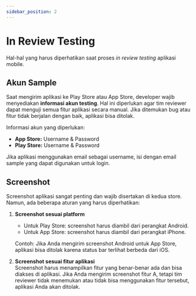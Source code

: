 ```yaml
---
sidebar_position: 2
---
```


# In Review Testing

Hal-hal yang harus diperhatikan saat proses *in review testing* aplikasi mobile.

## Akun Sample

Saat mengirim aplikasi ke Play Store atau App Store, developer wajib menyediakan **informasi akun testing**. Hal ini diperlukan agar tim reviewer dapat menguji semua fitur aplikasi secara manual. Jika ditemukan bug atau fitur tidak berjalan dengan baik, aplikasi bisa ditolak.

Informasi akun yang diperlukan:  
- **App Store:** Username & Password  
- **Play Store:** Username & Password  

Jika aplikasi menggunakan email sebagai username, isi dengan email sample yang dapat digunakan untuk login.

## Screenshot

Screenshot aplikasi sangat penting dan wajib disertakan di kedua store. Namun, ada beberapa aturan yang harus diperhatikan:

1. **Screenshot sesuai platform**  
   - Untuk Play Store: screenshot harus diambil dari perangkat Android.  
   - Untuk App Store: screenshot harus diambil dari perangkat iPhone.  
   
   Contoh: Jika Anda mengirim screenshot Android untuk App Store, aplikasi bisa ditolak karena status bar terlihat berbeda dari iOS.

2. **Screenshot sesuai fitur aplikasi**  
   Screenshot harus menampilkan fitur yang benar-benar ada dan bisa diakses di aplikasi. Jika Anda mengirim screenshot fitur A, tetapi tim reviewer tidak menemukan atau tidak bisa menggunakan fitur tersebut, aplikasi Anda akan ditolak.